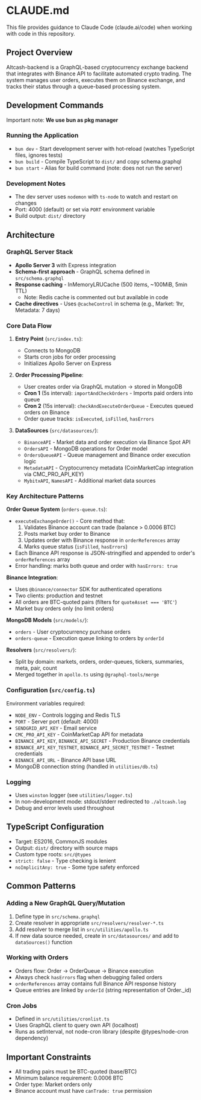 # CLAUDE.md

This file provides guidance to Claude Code (claude.ai/code) when working with code in this repository.

## Project Overview

Altcash-backend is a GraphQL-based cryptocurrency exchange backend that integrates with Binance API to facilitate automated crypto trading. The system manages user orders, executes them on Binance exchange, and tracks their status through a queue-based processing system.

## Development Commands

Important note: **We use bun as pkg manager**

### Running the Application

- `bun dev` - Start development server with hot-reload (watches TypeScript files, ignores tests)
- `bun build` - Compile TypeScript to `dist/` and copy schema.graphql
- `bun start` - Alias for build command (note: does not run the server)

### Development Notes

- The dev server uses `nodemon` with `ts-node` to watch and restart on changes
- Port: 4000 (default) or set via `PORT` environment variable
- Build output: `dist/` directory

## Architecture

### GraphQL Server Stack

- **Apollo Server 3** with Express integration
- **Schema-first approach** - GraphQL schema defined in `src/schema.graphql`
- **Response caching** - InMemoryLRUCache (500 items, ~100MiB, 5min TTL)
  - Note: Redis cache is commented out but available in code
- **Cache directives** - Uses `@cacheControl` in schema (e.g., Market: 1hr, Metadata: 7 days)

### Core Data Flow

1. **Entry Point** (`src/index.ts`):

   - Connects to MongoDB
   - Starts cron jobs for order processing
   - Initializes Apollo Server on Express

2. **Order Processing Pipeline**:

   - User creates order via GraphQL mutation → stored in MongoDB
   - **Cron 1** (5s interval): `importAndCheckOrders` - Imports paid orders into queue
   - **Cron 2** (15s interval): `checkAndExecuteOrderQueue` - Executes queued orders on Binance
   - Order queue tracks: `isExecuted`, `isFilled`, `hasErrors`

3. **DataSources** (`src/datasources/`):
   - `BinanceAPI` - Market data and order execution via Binance Spot API
   - `OrdersAPI` - MongoDB operations for Order model
   - `OrdersQueueAPI` - Queue management and Binance order execution logic
   - `MetadataAPI` - Cryptocurrency metadata (CoinMarketCap integration via CMC_PRO_API_KEY)
   - `MybitxAPI`, `NamesAPI` - Additional market data sources

### Key Architecture Patterns

**Order Queue System** (`orders-queue.ts`):

- `executeExchangeOrder()` - Core method that:
  1. Validates Binance account can trade (balance > 0.0006 BTC)
  2. Posts market buy order to Binance
  3. Updates order with Binance response in `orderReferences` array
  4. Marks queue status (`isFilled`, `hasErrors`)
- Each Binance API response is JSON-stringified and appended to order's `orderReferences` array
- Error handling: marks both queue and order with `hasErrors: true`

**Binance Integration**:

- Uses `@binance/connector` SDK for authenticated operations
- Two clients: production and testnet
- All orders are BTC-quoted pairs (filters for `quoteAsset === 'BTC'`)
- Market buy orders only (no limit orders)

**MongoDB Models** (`src/models/`):

- `orders` - User cryptocurrency purchase orders
- `orders-queue` - Execution queue linking to orders by `orderId`

**Resolvers** (`src/resolvers/`):

- Split by domain: markets, orders, order-queues, tickers, summaries, meta, pair, count
- Merged together in `apollo.ts` using `@graphql-tools/merge`

### Configuration (`src/config.ts`)

Environment variables required:

- `NODE_ENV` - Controls logging and Redis TLS
- `PORT` - Server port (default: 4000)
- `SENDGRID_API_KEY` - Email service
- `CMC_PRO_API_KEY` - CoinMarketCap API for metadata
- `BINANCE_API_KEY`, `BINANCE_API_SECRET` - Production Binance credentials
- `BINANCE_API_KEY_TESTNET`, `BINANCE_API_SECRET_TESTNET` - Testnet credentials
- `BINANCE_API_URL` - Binance API base URL
- MongoDB connection string (handled in `utilities/db.ts`)

### Logging

- Uses `winston` logger (see `utilities/logger.ts`)
- In non-development mode: stdout/stderr redirected to `./altcash.log`
- Debug and error levels used throughout

## TypeScript Configuration

- Target: ES2016, CommonJS modules
- Output: `dist/` directory with source maps
- Custom type roots: `src/@types`
- `strict: false` - Type checking is lenient
- `noImplicitAny: true` - Some type safety enforced

## Common Patterns

### Adding a New GraphQL Query/Mutation

1. Define type in `src/schema.graphql`
2. Create resolver in appropriate `src/resolvers/resolver-*.ts`
3. Add resolver to merge list in `src/utilities/apollo.ts`
4. If new data source needed, create in `src/datasources/` and add to `dataSources()` function

### Working with Orders

- Orders flow: Order → OrderQueue → Binance execution
- Always check `hasErrors` flag when debugging failed orders
- `orderReferences` array contains full Binance API response history
- Queue entries are linked by `orderId` (string representation of Order.\_id)

### Cron Jobs

- Defined in `src/utilities/cronlist.ts`
- Uses GraphQL client to query own API (localhost)
- Runs as setInterval, not node-cron library (despite @types/node-cron dependency)

## Important Constraints

- All trading pairs must be BTC-quoted (base/BTC)
- Minimum balance requirement: 0.0006 BTC
- Order type: Market orders only
- Binance account must have `canTrade: true` permission
